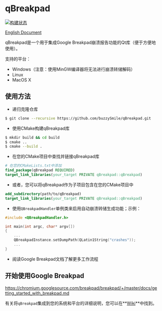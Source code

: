 # qBreakpad

[![构建状态](https://travis-ci.org/buzzySmile/qBreakpad.svg?branch=master)](https://travis-ci.org/buzzySmile/qBreakpad)

[English Document](README.md)

qBreakpad是一个用于集成Google Breakpad崩溃报告功能的Qt库（便于方便地使用）。

支持的平台：
* Windows（注意：使用MinGW编译器将无法进行崩溃转储解码）
* Linux
* MacOS X

使用方法
----------------
* 递归克隆仓库
```bash
$ git clone --recursive https://github.com/buzzySmile/qBreakpad.git
```

* 使用CMake构建qBreakpad库
```bash
$ mkdir build && cd build
$ cmake ..
$ cmake --build .
```

* 在您的CMake项目中查找并链接qBreakpad库
```cmake
# 在您的CMakeLists.txt中添加
find_package(qBreakpad REQUIRED)
target_link_libraries(your_target PRIVATE qBreakpad::qBreakpad)
```

* 或者，您可以将qBreakpad作为子项目包含在您的CMake项目中
```cmake
add_subdirectory(path/to/qBreakpad)
target_link_libraries(your_target PRIVATE qBreakpad::qBreakpad)
```

* 使用`QBreakpadHandler`单例类来启用自动崩溃转储生成功能；示例：
```c++
#include <QBreakpadHandler.h>

int main(int argc, char* argv[])
{
    ...
    QBreakpadInstance.setDumpPath(QLatin1String("crashes"));
    ...
}
```

* 阅读Google Breakpad文档了解更多工作流程

开始使用Google Breakpad
----------------
https://chromium.googlesource.com/breakpad/breakpad/+/master/docs/getting_started_with_breakpad.md

有关将`qBreakpad`集成到您的系统和平台的详细说明，您可以在**[Wiki](https://github.com/buzzySmile/qBreakpad/wiki)**中找到。
